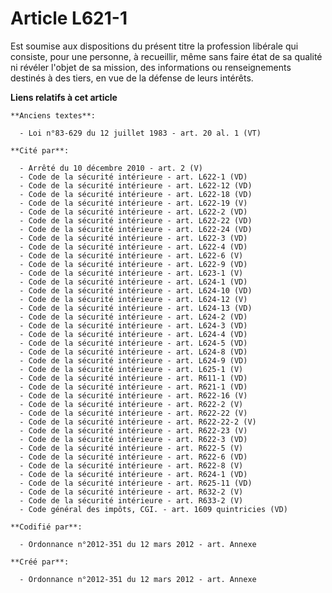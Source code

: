 # Article L621-1

Est soumise aux dispositions du présent titre la profession libérale qui consiste, pour une personne, à recueillir, même sans
faire état de sa qualité ni révéler l'objet de sa mission, des informations ou renseignements destinés à des tiers, en vue de
la défense de leurs intérêts.

**Liens relatifs à cet article**

	**Anciens textes**:

	  - Loi n°83-629 du 12 juillet 1983 - art. 20 al. 1 (VT)

	**Cité par**:

	  - Arrêté du 10 décembre 2010 - art. 2 (V)
	  - Code de la sécurité intérieure - art. L622-1 (VD)
	  - Code de la sécurité intérieure - art. L622-12 (VD)
	  - Code de la sécurité intérieure - art. L622-18 (VD)
	  - Code de la sécurité intérieure - art. L622-19 (V)
	  - Code de la sécurité intérieure - art. L622-2 (VD)
	  - Code de la sécurité intérieure - art. L622-22 (VD)
	  - Code de la sécurité intérieure - art. L622-24 (VD)
	  - Code de la sécurité intérieure - art. L622-3 (VD)
	  - Code de la sécurité intérieure - art. L622-4 (VD)
	  - Code de la sécurité intérieure - art. L622-6 (V)
	  - Code de la sécurité intérieure - art. L622-9 (VD)
	  - Code de la sécurité intérieure - art. L623-1 (V)
	  - Code de la sécurité intérieure - art. L624-1 (VD)
	  - Code de la sécurité intérieure - art. L624-10 (VD)
	  - Code de la sécurité intérieure - art. L624-12 (V)
	  - Code de la sécurité intérieure - art. L624-13 (VD)
	  - Code de la sécurité intérieure - art. L624-2 (VD)
	  - Code de la sécurité intérieure - art. L624-3 (VD)
	  - Code de la sécurité intérieure - art. L624-4 (VD)
	  - Code de la sécurité intérieure - art. L624-5 (VD)
	  - Code de la sécurité intérieure - art. L624-8 (VD)
	  - Code de la sécurité intérieure - art. L624-9 (VD)
	  - Code de la sécurité intérieure - art. L625-1 (V)
	  - Code de la sécurité intérieure - art. R611-1 (VD)
	  - Code de la sécurité intérieure - art. R621-1 (VD)
	  - Code de la sécurité intérieure - art. R622-16 (V)
	  - Code de la sécurité intérieure - art. R622-2 (V)
	  - Code de la sécurité intérieure - art. R622-22 (V)
	  - Code de la sécurité intérieure - art. R622-22-2 (V)
	  - Code de la sécurité intérieure - art. R622-23 (V)
	  - Code de la sécurité intérieure - art. R622-3 (VD)
	  - Code de la sécurité intérieure - art. R622-5 (V)
	  - Code de la sécurité intérieure - art. R622-6 (VD)
	  - Code de la sécurité intérieure - art. R622-8 (V)
	  - Code de la sécurité intérieure - art. R624-1 (VD)
	  - Code de la sécurité intérieure - art. R625-11 (VD)
	  - Code de la sécurité intérieure - art. R632-2 (V)
	  - Code de la sécurité intérieure - art. R633-2 (V)
	  - Code général des impôts, CGI. - art. 1609 quintricies (VD)

	**Codifié par**:

	  - Ordonnance n°2012-351 du 12 mars 2012 - art. Annexe

	**Créé par**:

	  - Ordonnance n°2012-351 du 12 mars 2012 - art. Annexe
